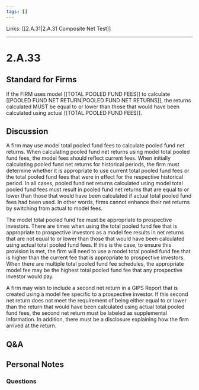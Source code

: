 ```yaml
---
tags: []
---
```

Links: [[2.A.31|2.A.31 Composite Net Test]]
___
# 2.A.33
## Standard for Firms
If the FIRM uses model [[TOTAL POOLED FUND FEES]] to calculate [[POOLED FUND NET RETURN|POOLED FUND NET RETURNS]], the returns calculated MUST be equal to or lower than those that would have been calculated using actual [[TOTAL POOLED FUND FEES]].
## Discussion
A firm may use model total pooled fund fees to calculate pooled fund net returns. When calculating pooled fund net returns using model total pooled fund fees, the model fees should reflect current fees. When initially calculating pooled fund net returns for historical periods, the firm must determine whether it is appropriate to use current total pooled fund fees or the total pooled fund fees that were in effect for the respective historical period. In all cases, pooled fund net returns calculated using model total pooled fund fees must result in pooled fund net returns that are equal to or lower than those that would have been calculated if actual total pooled fund fees had been used. In other words, firms cannot enhance their net returns by switching from actual to model fees.

The model total pooled fund fee must be appropriate to prospective investors. There are times when using the total pooled fund fee that is appropriate to prospective investors as a model fee results in net returns that are not equal to or lower than those that would have been calculated using actual total pooled fund fees. If this is the case, to ensure this provision is met, the firm will need to use a model total pooled fund fee that is higher than the current fee that is appropriate to prospective investors. When there are multiple total pooled fund fee schedules, the appropriate model fee may be the highest total pooled fund fee that any prospective investor would pay.

A firm may wish to include a second net return in a GIPS Report that is created using a model fee specific to a prospective investor. If this second net return does not meet the requirement of being either equal to or lower than the return that would have been calculated using actual total pooled fund fees, the second net return must be labeled as supplemental information. In addition, there must be a disclosure explaining how the firm arrived at the return.
## Q&A

## Personal Notes

### Questions
